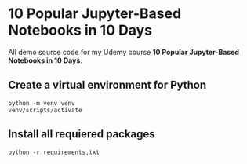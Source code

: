 # 10 Popular Jupyter-Based Notebooks in 10 Days

All demo source code for my Udemy course **10 Popular Jupyter-Based Notebooks in 10 Days**.

## Create a virtual environment for Python

`python -m venv venv`  
`venv/scripts/activate`  

## Install all requiered packages

`python -r requirements.txt`  

